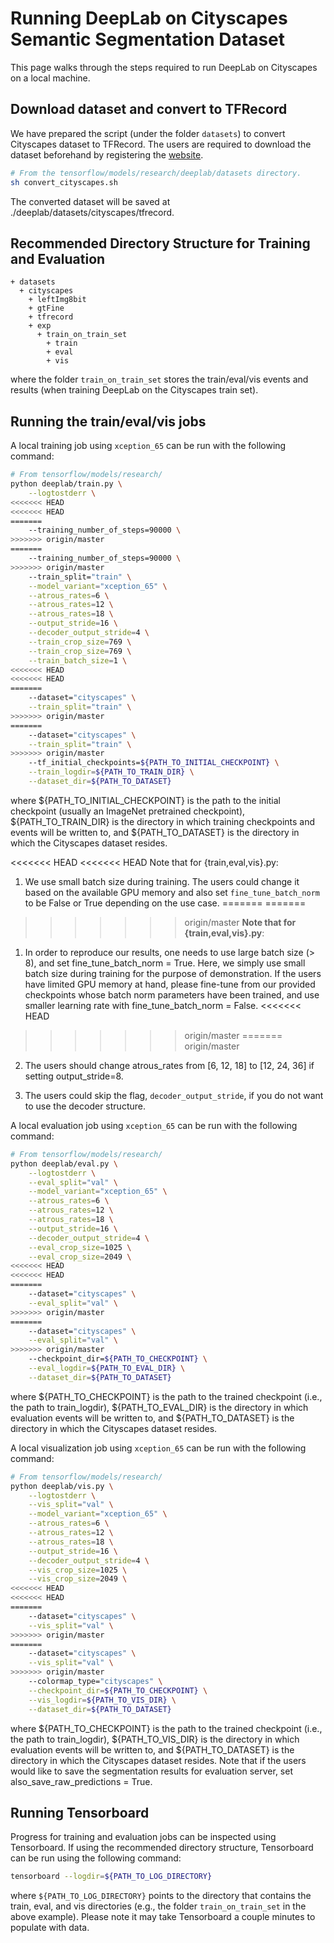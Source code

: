 # Running DeepLab on Cityscapes Semantic Segmentation Dataset

This page walks through the steps required to run DeepLab on Cityscapes on a
local machine.

## Download dataset and convert to TFRecord

We have prepared the script (under the folder `datasets`) to convert Cityscapes
dataset to TFRecord. The users are required to download the dataset beforehand
by registering the [website](https://www.cityscapes-dataset.com/).

```bash
# From the tensorflow/models/research/deeplab/datasets directory.
sh convert_cityscapes.sh
```

The converted dataset will be saved at ./deeplab/datasets/cityscapes/tfrecord.

## Recommended Directory Structure for Training and Evaluation

```
+ datasets
  + cityscapes
    + leftImg8bit
    + gtFine
    + tfrecord
    + exp
      + train_on_train_set
        + train
        + eval
        + vis
```

where the folder `train_on_train_set` stores the train/eval/vis events and
results (when training DeepLab on the Cityscapes train set).

## Running the train/eval/vis jobs

A local training job using `xception_65` can be run with the following command:

```bash
# From tensorflow/models/research/
python deeplab/train.py \
    --logtostderr \
<<<<<<< HEAD
<<<<<<< HEAD
=======
    --training_number_of_steps=90000 \
>>>>>>> origin/master
=======
    --training_number_of_steps=90000 \
>>>>>>> origin/master
    --train_split="train" \
    --model_variant="xception_65" \
    --atrous_rates=6 \
    --atrous_rates=12 \
    --atrous_rates=18 \
    --output_stride=16 \
    --decoder_output_stride=4 \
    --train_crop_size=769 \
    --train_crop_size=769 \
    --train_batch_size=1 \
<<<<<<< HEAD
<<<<<<< HEAD
=======
    --dataset="cityscapes" \
    --train_split="train" \
>>>>>>> origin/master
=======
    --dataset="cityscapes" \
    --train_split="train" \
>>>>>>> origin/master
    --tf_initial_checkpoints=${PATH_TO_INITIAL_CHECKPOINT} \
    --train_logdir=${PATH_TO_TRAIN_DIR} \
    --dataset_dir=${PATH_TO_DATASET}
```

where ${PATH_TO_INITIAL_CHECKPOINT} is the path to the initial checkpoint
(usually an ImageNet pretrained checkpoint), ${PATH_TO_TRAIN_DIR} is the
directory in which training checkpoints and events will be written to, and
${PATH_TO_DATASET} is the directory in which the Cityscapes dataset resides.

<<<<<<< HEAD
<<<<<<< HEAD
Note that for {train,eval,vis}.py:

1.  We use small batch size during training. The users could change it based on
    the available GPU memory and also set `fine_tune_batch_norm` to be False or
    True depending on the use case.
=======
=======
>>>>>>> origin/master
**Note that for {train,eval,vis}.py**:

1.  In order to reproduce our results, one needs to use large batch size (> 8),
    and set fine_tune_batch_norm = True. Here, we simply use small batch size
    during training for the purpose of demonstration. If the users have limited
    GPU memory at hand, please fine-tune from our provided checkpoints whose
    batch norm parameters have been trained, and use smaller learning rate with
    fine_tune_batch_norm = False.
<<<<<<< HEAD
>>>>>>> origin/master
=======
>>>>>>> origin/master

2.  The users should change atrous_rates from [6, 12, 18] to [12, 24, 36] if
    setting output_stride=8.

3.  The users could skip the flag, `decoder_output_stride`, if you do not want
    to use the decoder structure.

A local evaluation job using `xception_65` can be run with the following
command:

```bash
# From tensorflow/models/research/
python deeplab/eval.py \
    --logtostderr \
    --eval_split="val" \
    --model_variant="xception_65" \
    --atrous_rates=6 \
    --atrous_rates=12 \
    --atrous_rates=18 \
    --output_stride=16 \
    --decoder_output_stride=4 \
    --eval_crop_size=1025 \
    --eval_crop_size=2049 \
<<<<<<< HEAD
<<<<<<< HEAD
=======
    --dataset="cityscapes" \
    --eval_split="val" \
>>>>>>> origin/master
=======
    --dataset="cityscapes" \
    --eval_split="val" \
>>>>>>> origin/master
    --checkpoint_dir=${PATH_TO_CHECKPOINT} \
    --eval_logdir=${PATH_TO_EVAL_DIR} \
    --dataset_dir=${PATH_TO_DATASET}
```

where ${PATH_TO_CHECKPOINT} is the path to the trained checkpoint (i.e., the
path to train_logdir), ${PATH_TO_EVAL_DIR} is the directory in which evaluation
events will be written to, and ${PATH_TO_DATASET} is the directory in which the
Cityscapes dataset resides.

A local visualization job using `xception_65` can be run with the following
command:

```bash
# From tensorflow/models/research/
python deeplab/vis.py \
    --logtostderr \
    --vis_split="val" \
    --model_variant="xception_65" \
    --atrous_rates=6 \
    --atrous_rates=12 \
    --atrous_rates=18 \
    --output_stride=16 \
    --decoder_output_stride=4 \
    --vis_crop_size=1025 \
    --vis_crop_size=2049 \
<<<<<<< HEAD
<<<<<<< HEAD
=======
    --dataset="cityscapes" \
    --vis_split="val" \
>>>>>>> origin/master
=======
    --dataset="cityscapes" \
    --vis_split="val" \
>>>>>>> origin/master
    --colormap_type="cityscapes" \
    --checkpoint_dir=${PATH_TO_CHECKPOINT} \
    --vis_logdir=${PATH_TO_VIS_DIR} \
    --dataset_dir=${PATH_TO_DATASET}
```

where ${PATH_TO_CHECKPOINT} is the path to the trained checkpoint (i.e., the
path to train_logdir), ${PATH_TO_VIS_DIR} is the directory in which evaluation
events will be written to, and ${PATH_TO_DATASET} is the directory in which the
Cityscapes dataset resides. Note that if the users would like to save the
segmentation results for evaluation server, set also_save_raw_predictions =
True.

## Running Tensorboard

Progress for training and evaluation jobs can be inspected using Tensorboard. If
using the recommended directory structure, Tensorboard can be run using the
following command:

```bash
tensorboard --logdir=${PATH_TO_LOG_DIRECTORY}
```

where `${PATH_TO_LOG_DIRECTORY}` points to the directory that contains the
train, eval, and vis directories (e.g., the folder `train_on_train_set` in the
above example). Please note it may take Tensorboard a couple minutes to populate
with data.
